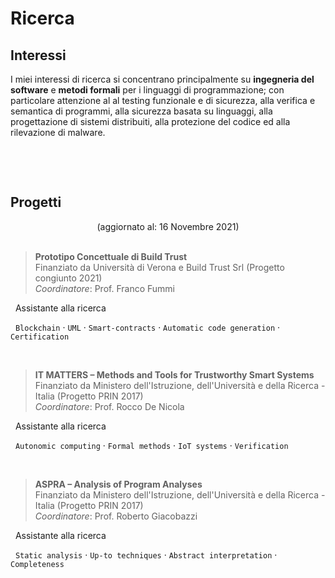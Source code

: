 # Ricerca


## Interessi

I miei interessi di ricerca si concentrano principalmente su **ingegneria del software** e **metodi formali** per i linguaggi di programmazione; con particolare attenzione al al testing funzionale e di sicurezza, alla verifica e semantica di programmi, alla sicurezza basata su linguaggi, alla progettazione di sistemi distribuiti, alla protezione del codice ed alla rilevazione di malware.

<img src="" id="kwimg">

<br><br>

## Progetti

<center> (aggiornato al: 16 Novembre 2021) </center>

<br>

> **Prototipo Concettuale di Build Trust** &nbsp; <a href="https://www.di.univr.it/?ent=progetto&id=5648&lang=it" target="_blank" rel="noopener noreferrer"><i class="fas fa-link"></i></a> <br> Finanziato da Universit&agrave; di Verona e Build Trust Srl (Progetto congiunto 2021) <br> *Coordinatore*: Prof. Franco Fummi

<i class="fas fa-pencil-ruler"></i> &nbsp; Assistante alla ricerca

<i class="fas fa-tags"></i> &nbsp; `Blockchain` &middot; `UML` &middot; `Smart-contracts` &middot; `Automatic code generation` &middot; `Certification`

<br>

> **IT MATTERS – Methods and Tools for Trustworthy Smart Systems** &nbsp; <a href="http://itmatters.imtlucca.it" target="_blank" rel="noopener noreferrer"><i class="fas fa-link"></i></a> <br> Finanziato da Ministero dell'Istruzione, dell'Universit&agrave; e della Ricerca - Italia (Progetto PRIN 2017) <br> *Coordinatore*: Prof. Rocco De Nicola

<i class="fas fa-pencil-ruler"></i> &nbsp; Assistante alla ricerca

<i class="fas fa-tags"></i> &nbsp; `Autonomic computing` &middot; `Formal methods` &middot; `IoT systems` &middot; `Verification`

<br>

> **ASPRA – Analysis of Program Analyses** <br> Finanziato da Ministero dell'Istruzione, dell'Universit&agrave; e della Ricerca - Italia (Progetto PRIN 2017) <br> *Coordinatore*: Prof. Roberto Giacobazzi

<i class="fas fa-pencil-ruler"></i> &nbsp; Assistante alla ricerca

<i class="fas fa-tags"></i> &nbsp; `Static analysis` &middot; `Up-to techniques` &middot; `Abstract interpretation` &middot; `Completeness`

<br>

